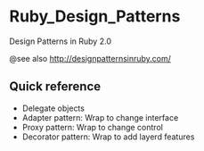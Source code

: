 Ruby_Design_Patterns
====================

Design Patterns in Ruby 2.0

@see also http://designpatternsinruby.com/


Quick reference
-----
* Delegate objects
 * Adapter pattern:   Wrap to change interface
 * Proxy pattern:     Wrap to change control
 * Decorator pattern: Wrap to add layerd features
